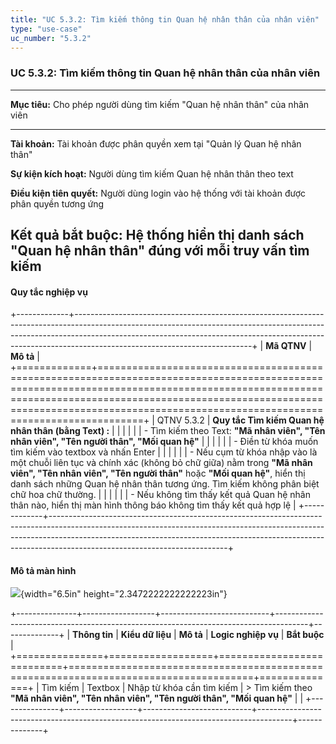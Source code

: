 ```yaml
---
title: "UC 5.3.2: Tìm kiếm thông tin Quan hệ nhân thân của nhân viên"
type: "use-case"
uc_number: "5.3.2"
---
```


### UC 5.3.2: Tìm kiếm thông tin Quan hệ nhân thân của nhân viên

  ------------------------------------------------------------------------------------------------------------
  **Mục tiêu:**               Cho phép người dùng tìm kiếm "Quan hệ nhân thân" của nhân viên
  --------------------------- --------------------------------------------------------------------------------
  **Tài khoản:**              Tài khoản được phân quyền xem tại "Quản lý Quan hệ nhân thân"

  **Sự kiện kích hoạt:**      Người dùng tìm kiếm Quan hệ nhân thân theo text

  **Điều kiện tiên quyết:**   Người dùng login vào hệ thống với tài khoản được phân quyền tương ứng

  **Kết quả bắt buộc:**       Hệ thống hiển thị danh sách "Quan hệ nhân thân" đúng với mỗi truy vấn tìm kiếm
  ------------------------------------------------------------------------------------------------------------

#### Quy tắc nghiệp vụ

+-------------+--------------------------------------------------------------------------------------------------------------------------------------------------------------------------------------------------------------------------------------------------------------------------------------+
| **Mã QTNV** | **Mô tả**                                                                                                                                                                                                                                                                            |
+=============+======================================================================================================================================================================================================================================================================================+
| QTNV 5.3.2  | **Quy tắc Tìm kiếm Quan hệ nhân thân (bằng Text) :**                                                                                                                                                                                                                                 |
|             |                                                                                                                                                                                                                                                                                      |
|             | -   Tìm kiếm theo Text: **"Mã nhân viên", "Tên nhân viên", "Tên người thân", "Mối quan hệ"**                                                                                                                                                                                         |
|             |                                                                                                                                                                                                                                                                                      |
|             |     -   Điền từ khóa muốn tìm kiếm vào textbox và nhấn Enter                                                                                                                                                                                                                         |
|             |                                                                                                                                                                                                                                                                                      |
|             |     -   Nếu cụm từ khóa nhập vào là một chuỗi liên tục và chính xác (không bỏ chữ giữa) nằm trong **"Mã nhân viên", "Tên nhân viên", "Tên người thân"** hoặc **"Mối quan hệ"**, hiển thị danh sách những Quan hệ nhân thân tương ứng. Tìm kiếm không phân biệt chữ hoa chữ thường.   |
|             |                                                                                                                                                                                                                                                                                      |
|             |     -   Nếu không tìm thấy kết quả Quan hệ nhân thân nào, hiển thị màn hình thông báo không tìm thấy kết quả hợp lệ                                                                                                                                                                  |
+-------------+--------------------------------------------------------------------------------------------------------------------------------------------------------------------------------------------------------------------------------------------------------------------------------------+

#### Mô tả màn hình

![](media/image99.png){width="6.5in" height="2.3472222222222223in"}

+---------------+------------------+---------------------------+--------------------------------------------------------------------------------------+--------------+
| **Thông tin** | **Kiểu dữ liệu** | **Mô tả**                 | **Logic nghiệp vụ**                                                                  | **Bắt buộc** |
+===============+==================+===========================+======================================================================================+==============+
| Tìm kiếm      | Textbox          | Nhập từ khóa cần tìm kiếm | > Tìm kiếm theo **"Mã nhân viên", "Tên nhân viên", "Tên người thân", "Mối quan hệ"** |              |
+---------------+------------------+---------------------------+--------------------------------------------------------------------------------------+--------------+
